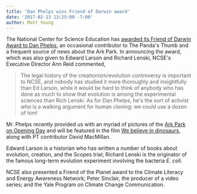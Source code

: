 ```yaml
---
title: 'Dan Phelps wins Friend of Darwin award'
date: '2017-02-13 13:25:00 -7:00'
author: Matt Young
---
```

 
The National Center for Science Education has <a href="https://ncse.com/news/2017/02/friend-darwin-friend-planet-awards-2017-0018458">awarded its Friend of Darwin Award to Dan Phelps</a>, an occasional contributor to The Panda's Thumb and a frequent source of news about the Ark Park. In announcing the award, which was also given to Edward Larson and Richard Lenski, NCSE's Executive Director Ann Reid commented,

>The legal history of the creationism/evolution controversy is important to NCSE, and nobody has studied it more thoroughly and insightfully than Ed Larson, while it would be hard to think of anybody who has done as much to show that evolution is among the experimental sciences than Rich Lenski. As for Dan Phelps, he's the sort of activist who is a walking argument for human cloning: we could use a dozen of him!

Mr. Phelps recently provided us with an myriad of pictures of the <a href="https://pandasthumb.org/archives/2016/07/ark-park-on-ope.html">Ark Park on Opening Day</a> and will be featured in the film <a href="https://pandasthumb.org/archives/2016/12/we-believe-in-dinosaurs.html">We believe in dinosaurs</a>, along with PT contributor David MacMillan.

Edward Larson is a historian who has written a number of books about evolution, creation, and the Scopes trial; Richard Lenski is the originator of the famous long-term evolution experiment involving the bacteria *E. coli*.

NCSE also presented a Friend of the Planet award to the Climate Literacy and Energy Awareness Network; Peter Sinclair, the producer of a video series; and the Yale Program on Climate Change Communication.
